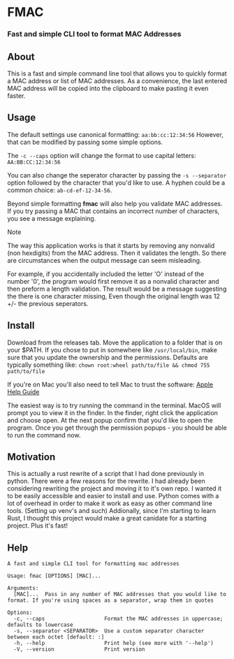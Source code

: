 # FMAC
### Fast and simple CLI tool to format MAC Addresses

## About

This is a fast and simple command line tool that allows you to quickly format a MAC address or list of MAC addresses. As a convenience, the last entered MAC address will be copied into the clipboard to make pasting it even faster.

## Usage
The default settings use canonical formatting: ```aa:bb:cc:12:34:56``` However, that can be modified by passing some simple options. 

The ```-c --caps``` option will change the format to use capital letters: ```AA:BB:CC:12:34:56``` 

You can also change the seperator character by passing the ```-s --separator``` option followed by the character that you'd like to use. A hyphen could be a common choice: ```ab-cd-ef-12-34-56```.

Beyond simple formatting **fmac** will also help you validate MAC addresses. If you try passing a MAC that contains an incorrect number of characters, you see a message explaining.

> [!NOTE]
> The way this application works is that it starts by removing any nonvalid (non hexdigits) from the MAC address. Then it validates the length.
>So there are circumstances when the output message can seem misleading.
>
> For example, if you accidentally included the letter 'O' instead of the number '0', the program would first remove it as a nonvalid character and then preform a length validation.
> The result would be a message suggesting the there is one character missing, Even though the original length was 12 +/- the previous seperators.

## Install
Download from the releases tab. Move the application to a folder that is on your $PATH. If you chose to put in somewhere like ```/usr/local/bin```, make sure that you update the ownership and the permissions. Defaults are typically something like: ```chown root:wheel path/to/file && chmod 755 path/to/file```

If you're on Mac you'll also need to tell Mac to trust the software: [Apple Help Guide](https://support.apple.com/guide/mac-help/apple-cant-check-app-for-malicious-software-mchleab3a043/mac)

The easiest way is to try running the command in the terminal. MacOS will prompt you to view it in the finder. In the finder, right click the application and choose open. At the next popup confirm that you'd like to open the program. Once you get through the permission popups - you should be able to run the command now. 

## Motivation
This is actually a rust rewrite of a script that I had done previously in python. There were a few reasons for the rewrite. I had already been considering rewriting the project and moving it to it's own repo. I wanted it to be easily accessible and easier to install and use. Python comes with a lot of overhead in order to make it work as easy as other command line tools. (Setting up venv's and such) Addionally, since I'm starting to learn Rust, I thought this project would make a great canidate for a starting project. Plus it's fast! 

## Help
```
A fast and simple CLI tool for formatting mac addresses

Usage: fmac [OPTIONS] [MAC]...

Arguments:
  [MAC]...  Pass in any number of MAC addresses that you would like to format. If you're using spaces as a separator, wrap them in quotes

Options:
  -c, --caps                   Format the MAC addresses in uppercase; defaults to lowercase
  -s, --separator <SEPARATOR>  Use a custom separator character between each octet [default: :]
  -h, --help                   Print help (see more with '--help')
  -V, --version                Print version
```
